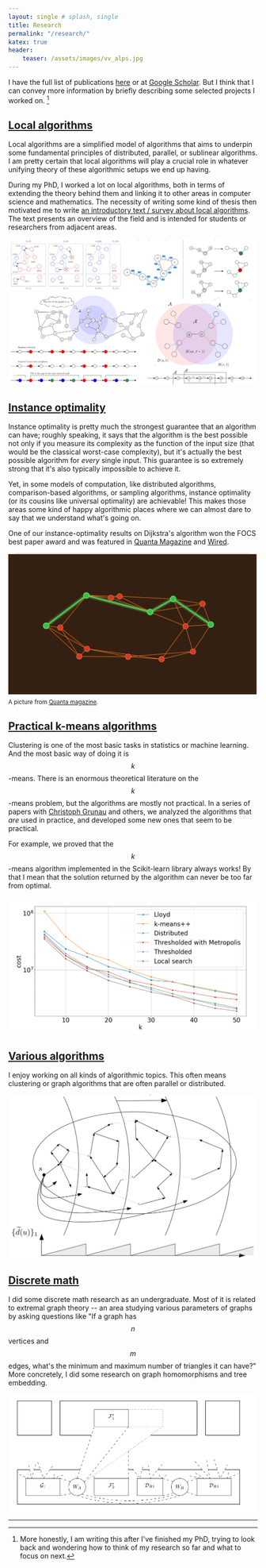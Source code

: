 ```yaml
---
layout: single # splash, single
title: Research
permalink: "/research/"
katex: true
header:
    teaser: /assets/images/vv_alps.jpg
---
```


I have the full list of publications [here](/research/papers/) or at [Google Scholar](https://scholar.google.com/citations?user=ykSKgcMAAAAJ). But I think that I can convey more information by briefly describing some selected projects I worked on. [^honesty]


## [Local algorithms](/research/local/)

Local algorithms are a simplified model of algorithms that aims to underpin some fundamental principles of distributed, parallel, or sublinear algorithms. I am pretty certain that local algorithms will play a crucial role in whatever unifying theory of these algorithmic setups we end up having. 

During my PhD, I worked a lot on local algorithms, both in terms of extending the theory behind them and linking it to other areas in computer science and mathematics. 
The necessity of writing some kind of thesis then motivated me to write [an introductory text / survey about local algorithms](https://arxiv.org/pdf/2406.19430). The text presents an overview of the field and is intended for students or researchers from adjacent areas. 

[
![survey](/assets/images/collage.png "Bunch of images from the survey")
](/research/local/)


## [Instance optimality](/research/instance_optimality/)

Instance optimality is pretty much the strongest guarantee that an algorithm can have; roughly speaking, it says that the algorithm is the best possible not only if you measure its complexity as the function of the input size (that would be the classical worst-case complexity), but it's actually the best possible algorithm for *every* single input. This guarantee is so extremely strong that it's also typically impossible to achieve it.

Yet, in some models of computation, like distributed algorithms, comparison-based algorithms, or sampling algorithms, instance optimality (or its cousins like universal optimality) are achievable! This makes those areas some kind of happy algorithmic places where we can almost dare to say that we understand what's going on. 

One of our instance-optimality results on Dijkstra's algorithm won the FOCS best paper award and was featured in [Quanta Magazine](https://www.quantamagazine.org/computer-scientists-establish-the-best-way-to-traverse-a-graph-20241025/) and [Wired](https://www.wired.com/story/scientists-establish-the-best-algorithm-for-traversing-a-map/). 

[
![quanta picture](/assets/images/quanta.png "A picture from Quanta magazine")
](/research/instance_optimality/)
<small>A picture from [Quanta magazine](https://www.quantamagazine.org/computer-scientists-establish-the-best-way-to-traverse-a-graph-20241025/).</small>


## [Practical k-means algorithms](/research/kmeans/)

Clustering is one of the most basic tasks in statistics or machine learning. And the most basic way of doing it is $$k$$-means. There is an enormous theoretical literature on the $$k$$-means problem, but the algorithms are mostly not practical. In a series of papers with [Christoph Grunau](https://people.inf.ethz.ch/cgrunau/) and others, we analyzed the algorithms that *are* used in practice, and developed some new ones that seem to be practical. 

For example, we proved that the $$k$$-means algorithm implemented in the Scikit-learn library always works! By that I mean that the solution returned by the algorithm can never be too far from optimal. 

[
![outliers](/assets/images/outliers.png "Algorithms for k-means with outliers")
](/research/kmeans/)


## [Various algorithms](/research/other_algorithms/)

I enjoy working on all kinds of algorithmic topics. This often means clustering or graph algorithms that are often parallel or distributed. 

[
![smoothing](/assets/images/smoothing.png "Parallel shortest paths")
](/research/other_algorithms/)

## [Discrete math](/research/discrete_math/)

I did some discrete math research as an undergraduate. Most of it is related to extremal graph theory -- an area studying various parameters of graphs by asking questions like "If a graph has $$n$$ vertices and $$m$$ edges, what's the minimum and maximum number of triangles it can have?" More concretely, I did some research on graph homomorphisms and tree embedding. 

[
![Trees](/assets/images/trees.png "Finding trees in graphs")
](/research/discrete_math/)




--- 

[^honesty]: More honestly, I am writing this after I've finished my PhD, trying to look back and wondering how to think of my research so far and what to focus on next. 
